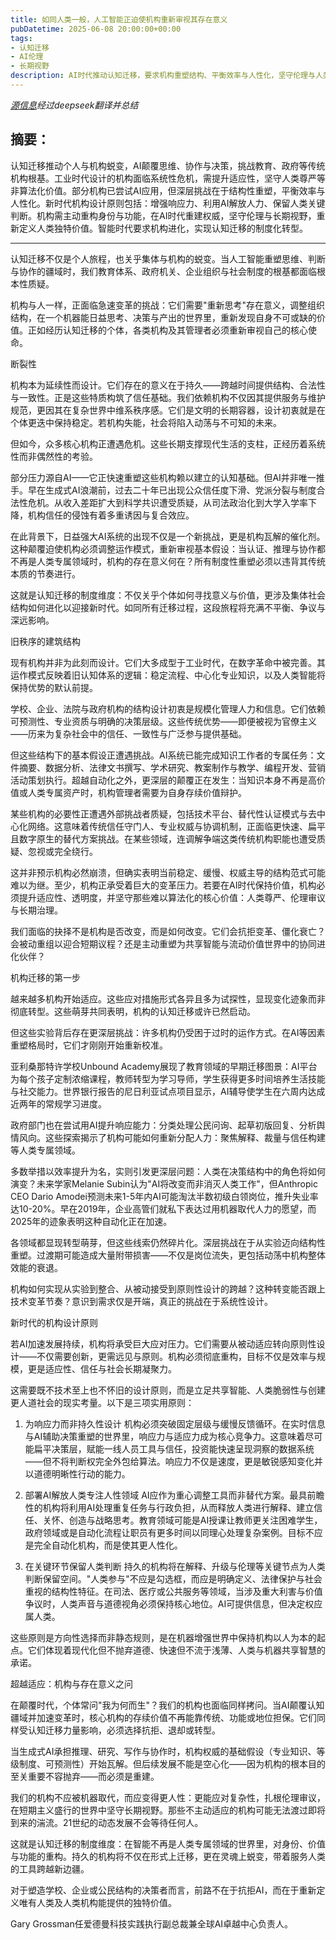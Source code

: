 ```yaml
---
title: 如同人类一般，人工智能正迫使机构重新审视其存在意义
pubDatetime: 2025-06-08 20:00:00+00:00
tags:
- 认知迁移
- AI伦理
- 长期视野
description: AI时代推动认知迁移，要求机构重塑结构、平衡效率与人性化，坚守伦理与人类独特价值，实现制度化转型。
---
```


*[源信息](https://venturebeat.com/ai/like-humans-ai-is-forcing-institutions-to-rethink-their-purpose/)经过deepseek翻译并总结*

## 摘要：

认知迁移推动个人与机构蜕变，AI颠覆思维、协作与决策，挑战教育、政府等传统机构根基。工业时代设计的机构面临系统性危机，需提升适应性，坚守人类尊严等非算法化价值。部分机构已尝试AI应用，但深层挑战在于结构性重塑，平衡效率与人性化。新时代机构设计原则包括：增强响应力、利用AI解放人力、保留人类关键判断。机构需主动重构身份与功能，在AI时代重建权威，坚守伦理与长期视野，重新定义人类独特价值。智能时代要求机构进化，实现认知迁移的制度化转型。

---

认知迁移不仅是个人旅程，也关乎集体与机构的蜕变。当人工智能重塑思维、判断与协作的疆域时，我们教育体系、政府机关、企业组织与社会制度的根基都面临根本性质疑。

机构与人一样，正面临急速变革的挑战：它们需要"重新思考"存在意义，调整组织结构，在一个机器能日益思考、决策与产出的世界里，重新发现自身不可或缺的价值。正如经历认知迁移的个体，各类机构及其管理者必须重新审视自己的核心使命。

断裂性

机构本为延续性而设计。它们存在的意义在于持久——跨越时间提供结构、合法性与一致性。正是这些特质构筑了信任基础。我们依赖机构不仅因其提供服务与维护规范，更因其在复杂世界中维系秩序感。它们是文明的长期容器，设计初衷就是在个体更迭中保持稳定。若机构失能，社会将陷入动荡与不可知的未来。

但如今，众多核心机构正遭遇危机。这些长期支撑现代生活的支柱，正经历着系统性而非偶然性的考验。

部分压力源自AI——它正快速重塑这些机构赖以建立的认知基础。但AI并非唯一推手。早在生成式AI浪潮前，过去二十年已出现公众信任度下滑、党派分裂与制度合法性危机。从收入差距扩大到科学共识遭受质疑，从司法政治化到大学入学率下降，机构信任的侵蚀有着多重诱因与复合效应。

在此背景下，日益强大AI系统的出现不仅是一个新挑战，更是机构瓦解的催化剂。这种颠覆迫使机构必须调整运作模式，重新审视基本假设：当认证、推理与协作都不再是人类专属领域时，机构的存在意义何在？所有制度性重塑必须以违背其传统本质的节奏进行。

这就是认知迁移的制度维度：不仅关乎个体如何寻找意义与价值，更涉及集体社会结构如何进化以迎接新时代。如同所有迁移过程，这段旅程将充满不平衡、争议与深远影响。

旧秩序的建筑结构

现有机构并非为此刻而设计。它们大多成型于工业时代，在数字革命中被完善。其运作模式反映着旧认知体系的逻辑：稳定流程、中心化专业知识，以及人类智能将保持优势的默认前提。

学校、企业、法院与政府机构的结构设计初衷是规模化管理人力和信息。它们依赖可预测性、专业资质与明确的决策层级。这些传统优势——即便被视为官僚主义——历来为复杂社会中的信任、一致性与广泛参与提供基础。

但这些结构下的基本假设正遭遇挑战。AI系统已能完成知识工作者的专属任务：文件摘要、数据分析、法律文书撰写、学术研究、教案制作与教学、编程开发、营销活动策划执行。超越自动化之外，更深层的颠覆正在发生：当知识本身不再是高价值或人类专属资产时，机构管理者需要为自身存续价值辩护。

某些机构的必要性正遭遇外部挑战者质疑，包括技术平台、替代性认证模式与去中心化网络。这意味着传统信任守门人、专业权威与协调机制，正面临更快速、扁平且数字原生的替代方案挑战。在某些领域，连调解争端这类传统机构职能也遭受质疑、忽视或完全绕行。

这并非预示机构必然崩溃，但确实表明当前稳定、缓慢、权威主导的结构范式可能难以为继。至少，机构正承受着巨大的变革压力。若要在AI时代保持价值，机构必须提升适应性、透明度，并坚守那些难以算法化的核心价值：人类尊严、伦理审议与长期治理。

我们面临的抉择不是机构是否改变，而是如何改变。它们会抗拒变革、僵化衰亡？会被动重组以迎合短期议程？还是主动重塑为共享智能与流动价值世界中的协同进化伙伴？

机构迁移的第一步

越来越多机构开始适应。这些应对措施形式各异且多为试探性，显现变化迹象而非彻底转型。这些萌芽共同表明，机构的认知迁移或许已然启动。

但这些实验背后存在更深层挑战：许多机构仍受困于过时的运作方式。在AI等因素重塑格局时，它们才刚刚开始重新校准。

亚利桑那特许学校Unbound Academy展现了教育领域的早期迁移图景：AI平台为每个孩子定制浓缩课程，教师转型为学习导师，学生获得更多时间培养生活技能与社交能力。世界银行报告的尼日利亚试点项目显示，AI辅导使学生在六周内达成近两年的常规学习进度。

政府部门也在尝试用AI提升响应能力：分类处理公民问询、起草初版回复、分析舆情风向。这些探索揭示了机构可能如何重新分配人力：聚焦解释、裁量与信任构建等人类专属领域。

多数举措以效率提升为名，实则引发更深层问题：人类在决策结构中的角色将如何演变？未来学家Melanie Subin认为"AI将改变而非消灭人类工作"，但Anthropic CEO Dario Amodei预测未来1-5年内AI可能淘汰半数初级白领岗位，推升失业率达10-20%。早在2019年，企业高管们就私下表达过用机器取代人力的愿望，而2025年的迹象表明这种自动化正在加速。

各领域都显现转型萌芽，但这些线索仍然碎片化。深层挑战在于从实验迈向结构性重塑。过渡期可能造成大量附带损害——不仅是岗位流失，更包括动荡中机构整体效能的衰退。

机构如何实现从实验到整合、从被动接受到原则性设计的跨越？这种转变能否跟上技术变革节奏？意识到需求仅是开端，真正的挑战在于系统性设计。

新时代的机构设计原则

若AI加速发展持续，机构将承受巨大应对压力。它们需要从被动适应转向原则性设计——不仅需要创新，更需远见与原则。机构必须彻底重构，目标不仅是效率与规模，更是适应性、信任与社会长期凝聚力。

这需要既不技术至上也不怀旧的设计原则，而是立足共享智能、人类脆弱性与创建更人道社会的现实考量。以下是三项实用原则：

1. 为响应力而非持久性设计
机构必须突破固定层级与缓慢反馈循环。在实时信息与AI辅助决策重塑的世界里，响应力与适应力成为核心竞争力。这意味着尽可能扁平决策层，赋能一线人员工具与信任，投资能快速呈现洞察的数据系统——但不将判断权完全外包给算法。响应力不仅是速度，更是敏锐感知变化并以道德明晰性行动的能力。

2. 部署AI解放人类专注人性领域
AI应作为重心调整工具而非替代方案。最具前瞻性的机构将利用AI处理重复任务与行政负担，从而释放人类进行解释、建立信任、关怀、创造与战略思考。教育领域可能是AI授课让教师更关注困难学生，政府领域或是自动化流程让职员有更多时间以同理心处理复杂案例。目标不应是完全自动化机构，而是使其更人性化。

3. 在关键环节保留人类判断
持久的机构将在解释、升级与伦理等关键节点为人类判断保留空间。"人类参与"不应是勾选框，而应是明确定义、法律保护与社会重视的结构性特征。在司法、医疗或公共服务等领域，当涉及重大利害与价值争议时，人类声音与道德视角必须保持核心地位。AI可提供信息，但决定权应属人类。

这些原则是方向性选择而非静态规则，是在机器增强世界中保持机构以人为本的起点。它们体现着现代化但不抛弃道德、快速但不流于浅薄、人类与机器共享智慧的承诺。

超越适应：机构与存在意义之问

在颠覆时代，个体常问"我为何而生"？我们的机构也面临同样拷问。当AI颠覆认知疆域并加速变革时，核心机构的存续价值不再能靠传统、功能或地位担保。它们同样受认知迁移力量影响，必须选择抗拒、退却或转型。

当生成式AI承担推理、研究、写作与协作时，机构权威的基础假设（专业知识、等级制度、可预测性）开始瓦解。但后续发展不能是空心化——因为机构的根本目的至关重要不容抛弃——而必须是重建。

我们的机构不应被机器取代，而应变得更人性：更能应对复杂性，扎根伦理审议，在短期主义盛行的世界中坚守长期视野。那些不主动适应的机构可能无法渡过即将到来的湍流。21世纪的动态发展不会等待任何人。

这就是认知迁移的制度维度：在智能不再是人类专属领域的世界里，对身份、价值与功能的重构。持久的机构将不仅在形式上迁移，更在灵魂上蜕变，带着服务人类的工具跨越新边疆。

对于塑造学校、企业或公民结构的决策者而言，前路不在于抗拒AI，而在于重新定义唯有人类及人类机构能提供的独特价值。

Gary Grossman任爱德曼科技实践执行副总裁兼全球AI卓越中心负责人。
